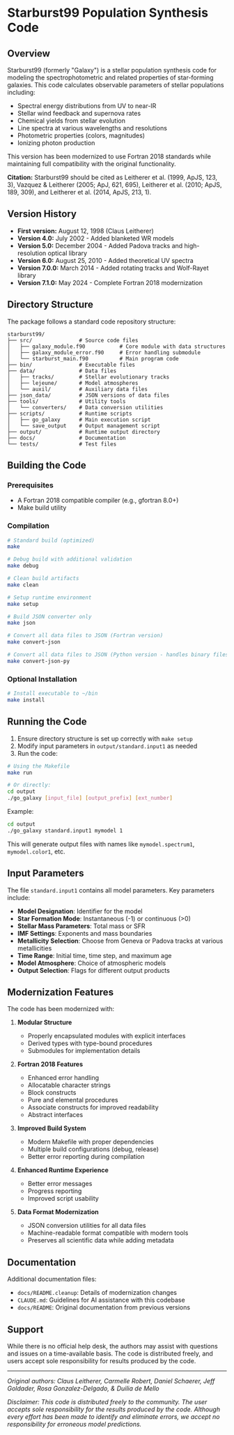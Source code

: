 # Starburst99 Population Synthesis Code

## Overview

Starburst99 (formerly "Galaxy") is a stellar population synthesis code for modeling the spectrophotometric and related properties of star-forming galaxies. This code calculates observable parameters of stellar populations including:

- Spectral energy distributions from UV to near-IR
- Stellar wind feedback and supernova rates
- Chemical yields from stellar evolution
- Line spectra at various wavelengths and resolutions
- Photometric properties (colors, magnitudes)
- Ionizing photon production

This version has been modernized to use Fortran 2018 standards while maintaining full compatibility with the original functionality.

**Citation:** Starburst99 should be cited as Leitherer et al. (1999, ApJS, 123, 3), Vazquez & Leitherer (2005; ApJ, 621, 695), Leitherer et al. (2010; ApJS, 189, 309), and Leitherer et al. (2014, ApJS, 213, 1).

## Version History

- **First version:** August 12, 1998 (Claus Leitherer)
- **Version 4.0:** July 2002 - Added blanketed WR models
- **Version 5.0:** December 2004 - Added Padova tracks and high-resolution optical library
- **Version 6.0:** August 25, 2010 - Added theoretical UV spectra
- **Version 7.0.0:** March 2014 - Added rotating tracks and Wolf-Rayet library
- **Version 7.1.0:** May 2024 - Complete Fortran 2018 modernization

## Directory Structure

The package follows a standard code repository structure:

```
starburst99/
├── src/               # Source code files
│   ├── galaxy_module.f90           # Core module with data structures
│   ├── galaxy_module_error.f90     # Error handling submodule
│   └── starburst_main.f90          # Main program code
├── bin/               # Executable files
├── data/              # Data files
│   ├── tracks/        # Stellar evolutionary tracks
│   ├── lejeune/       # Model atmospheres
│   └── auxil/         # Auxiliary data files
├── json_data/         # JSON versions of data files
├── tools/             # Utility tools
│   └── converters/    # Data conversion utilities
├── scripts/           # Runtime scripts
│   ├── go_galaxy      # Main execution script
│   └── save_output    # Output management script
├── output/            # Runtime output directory
├── docs/              # Documentation
└── tests/             # Test files
```

## Building the Code

### Prerequisites
- A Fortran 2018 compatible compiler (e.g., gfortran 8.0+)
- Make build utility

### Compilation
```bash
# Standard build (optimized)
make

# Debug build with additional validation
make debug

# Clean build artifacts
make clean

# Setup runtime environment
make setup

# Build JSON converter only
make json

# Convert all data files to JSON (Fortran version)
make convert-json

# Convert all data files to JSON (Python version - handles binary files)
make convert-json-py
```

### Optional Installation
```bash
# Install executable to ~/bin
make install
```

## Running the Code

1. Ensure directory structure is set up correctly with `make setup`
2. Modify input parameters in `output/standard.input1` as needed
3. Run the code:
```bash
# Using the Makefile
make run

# Or directly:
cd output
./go_galaxy [input_file] [output_prefix] [ext_number]
```

Example:
```bash
cd output
./go_galaxy standard.input1 mymodel 1
```

This will generate output files with names like `mymodel.spectrum1`, `mymodel.color1`, etc.

## Input Parameters

The file `standard.input1` contains all model parameters. Key parameters include:

- **Model Designation**: Identifier for the model
- **Star Formation Mode**: Instantaneous (-1) or continuous (>0)
- **Stellar Mass Parameters**: Total mass or SFR
- **IMF Settings**: Exponents and mass boundaries
- **Metallicity Selection**: Choose from Geneva or Padova tracks at various metallicities
- **Time Range**: Initial time, time step, and maximum age
- **Model Atmosphere**: Choice of atmospheric models
- **Output Selection**: Flags for different output products

## Modernization Features

The code has been modernized with:

1. **Modular Structure**
   - Properly encapsulated modules with explicit interfaces
   - Derived types with type-bound procedures
   - Submodules for implementation details

2. **Fortran 2018 Features**
   - Enhanced error handling
   - Allocatable character strings
   - Block constructs
   - Pure and elemental procedures
   - Associate constructs for improved readability
   - Abstract interfaces

3. **Improved Build System**
   - Modern Makefile with proper dependencies
   - Multiple build configurations (debug, release)
   - Better error reporting during compilation

4. **Enhanced Runtime Experience**
   - Better error messages
   - Progress reporting
   - Improved script usability
   
5. **Data Format Modernization**
   - JSON conversion utilities for all data files
   - Machine-readable format compatible with modern tools
   - Preserves all scientific data while adding metadata

## Documentation

Additional documentation files:
- `docs/README.cleanup`: Details of modernization changes
- `CLAUDE.md`: Guidelines for AI assistance with this codebase
- `docs/README`: Original documentation from previous versions

## Support

While there is no official help desk, the authors may assist with questions and issues on a time-available basis. The code is distributed freely, and users accept sole responsibility for results produced by the code.

---

*Original authors: Claus Leitherer, Carmelle Robert, Daniel Schaerer, Jeff Goldader, Rosa Gonzalez-Delgado, & Duilia de Mello*

*Disclaimer: This code is distributed freely to the community. The user accepts sole responsibility for the results produced by the code. Although every effort has been made to identify and eliminate errors, we accept no responsibility for erroneous model predictions.*